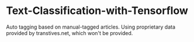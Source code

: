 # Text-Classification-with-Tensorflow
Auto tagging based on manual-tagged articles. Using proprietary data provided by transtives.net, which won't be provided.
